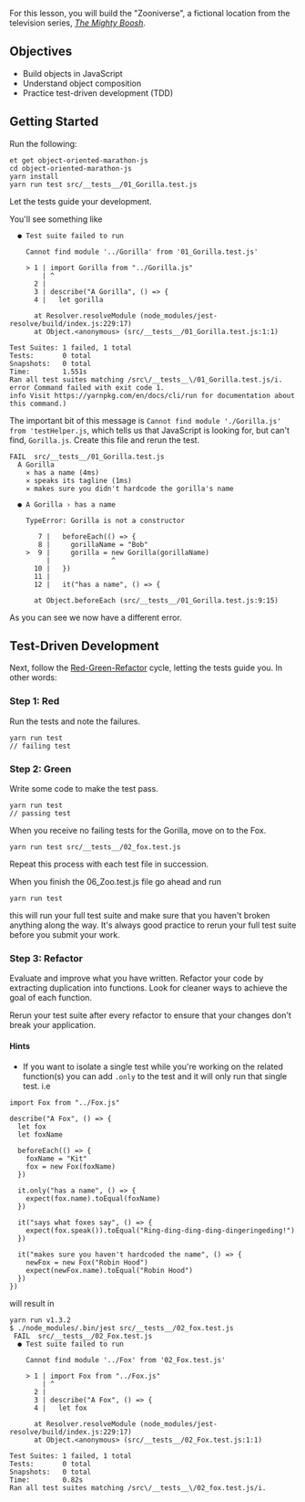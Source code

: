 For this lesson, you will build the "Zooniverse", a fictional location from the television series, [_The Mighty Boosh_](http://www.bbc.co.uk/comedy/mightyboosh/clips/episodes_series1.shtml).

## Objectives

- Build objects in JavaScript
- Understand object composition
- Practice test-driven development (TDD)

## Getting Started

Run the following:

```no-highlight
et get object-oriented-marathon-js
cd object-oriented-marathon-js
yarn install
yarn run test src/__tests__/01_Gorilla.test.js
```

Let the tests guide your development.

You'll see something like

```no-highlight
  ● Test suite failed to run

    Cannot find module '../Gorilla' from '01_Gorilla.test.js'

    > 1 | import Gorilla from "../Gorilla.js"
        | ^
      2 |
      3 | describe("A Gorilla", () => {
      4 |   let gorilla

      at Resolver.resolveModule (node_modules/jest-resolve/build/index.js:229:17)
      at Object.<anonymous> (src/__tests__/01_Gorilla.test.js:1:1)

Test Suites: 1 failed, 1 total
Tests:       0 total
Snapshots:   0 total
Time:        1.551s
Ran all test suites matching /src\/__tests__\/01_Gorilla.test.js/i.
error Command failed with exit code 1.
info Visit https://yarnpkg.com/en/docs/cli/run for documentation about this command.)
```

The important bit of this message is `Cannot find module './Gorilla.js' from 'testHelper.js`, which tells us that JavaScript is looking for, but can't find, `Gorilla.js`. Create this file and rerun the test.

```
FAIL  src/__tests__/01_Gorilla.test.js
  A Gorilla
    ✕ has a name (4ms)
    ✕ speaks its tagline (1ms)
    ✕ makes sure you didn't hardcode the gorilla's name

  ● A Gorilla › has a name

    TypeError: Gorilla is not a constructor

       7 |   beforeEach(() => {
       8 |     gorillaName = "Bob"
    >  9 |     gorilla = new Gorilla(gorillaName)
         |               ^
      10 |   })
      11 |
      12 |   it("has a name", () => {

      at Object.beforeEach (src/__tests__/01_Gorilla.test.js:9:15)
```

As you can see we now have a different error.

## Test-Driven Development

Next, follow the [Red-Green-Refactor](http://blog.cleancoder.com/uncle-bob/2014/12/17/TheCyclesOfTDD.html) cycle, letting the tests guide you. In other words:

### Step 1: Red

Run the tests and note the failures.

```no-highlight
yarn run test
// failing test
```

### Step 2: Green

Write some code to make the test pass.

```no-highlight
yarn run test
// passing test
```

When you receive no failing tests for the Gorilla, move on to the Fox.

```
yarn run test src/__tests__/02_fox.test.js
```

Repeat this process with each test file in succession.

When you finish the 06_Zoo.test.js file go ahead and run

```
yarn run test
```

this will run your full test suite and make sure that you haven't broken anything along the way. It's always good practice to rerun your full test suite before you submit your work.

### Step 3: Refactor

Evaluate and improve what you have written. Refactor your code by extracting duplication into functions. Look for cleaner ways to achieve the goal of each function.

Rerun your test suite after every refactor to ensure that your changes don't break your application.

#### Hints

- If you want to isolate a single test while you're working on the related function(s) you can add `.only` to the test and it will only run that single test. i.e

```
import Fox from "../Fox.js"

describe("A Fox", () => {
  let fox
  let foxName

  beforeEach(() => {
    foxName = "Kit"
    fox = new Fox(foxName)
  })

  it.only("has a name", () => {
    expect(fox.name).toEqual(foxName)
  })

  it("says what foxes say", () => {
    expect(fox.speak()).toEqual("Ring-ding-ding-ding-dingeringeding!")
  })

  it("makes sure you haven't hardcoded the name", () => {
    newFox = new Fox("Robin Hood")
    expect(newFox.name).toEqual("Robin Hood")
  })
})
```

will result in

```
yarn run v1.3.2
$ ./node_modules/.bin/jest src/__tests__/02_fox.test.js
 FAIL  src/__tests__/02_Fox.test.js
  ● Test suite failed to run

    Cannot find module '../Fox' from '02_Fox.test.js'

    > 1 | import Fox from "../Fox.js"
        | ^
      2 |
      3 | describe("A Fox", () => {
      4 |   let fox

      at Resolver.resolveModule (node_modules/jest-resolve/build/index.js:229:17)
      at Object.<anonymous> (src/__tests__/02_Fox.test.js:1:1)

Test Suites: 1 failed, 1 total
Tests:       0 total
Snapshots:   0 total
Time:        0.82s
Ran all test suites matching /src\/__tests__\/02_fox.test.js/i.
```
